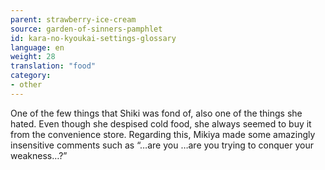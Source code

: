 ```yaml
---
parent: strawberry-ice-cream
source: garden-of-sinners-pamphlet
id: kara-no-kyoukai-settings-glossary
language: en
weight: 28
translation: "food"
category:
- other
---
```


One of the few things that Shiki was fond of, also one of the things she hated.
Even though she despised cold food, she always seemed to buy it from the convenience store.
Regarding this, Mikiya made some amazingly insensitive comments such as “…are you …are you trying to conquer your weakness…?”
